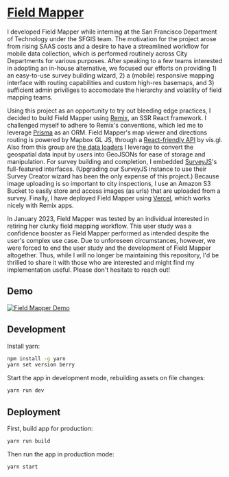 # [Field Mapper](https://fieldmapper.vercel.app/)

I developed Field Mapper while interning at the San Francisco Department of Technology under the SFGIS team. The motivation for the project arose from rising SAAS costs and a desire to have a streamlined workflow for mobile data collection, which is performed routinely across City Departments for various purposes. After speaking to a few teams interested in adopting an in-house alternative, we focused our efforts on providing 1) an easy-to-use survey building wizard, 2) a (mobile) responsive mapping interface with routing capabilities and custom high-res basemaps, and 3) sufficient admin priviliges to accomodate the hierarchy and volatility of field mapping teams.

Using this project as an opportunity to try out bleeding edge practices, I decided to build Field Mapper using [Remix](https://remix.run/docs/en/1.16.0), an SSR React framework. I challenged myself to adhere to Remix's conventions, which led me to leverage [Prisma](https://www.prisma.io/docs) as an ORM. Field Mapper's map viewer and directions routing is powered by Mapbox GL JS, through a [React-friendly API](https://visgl.github.io/react-map-gl/) by vis.gl. Also from this group are [the data loaders](https://loaders.gl/docs/specifications/category-gis) I leverage to convert the geospatial data input by users into GeoJSONs for ease of storage and manipulation. For survey building and completion, I embedded [SurveyJS](https://surveyjs.io/dashboard?gad=1)'s full-featured interfaces. (Upgrading our SurveyJS instance to use their Survey Creator wizard has been the only expense of this project.) Because image uploading is so important to city inspections, I use an Amazon S3 Bucket to easily store and access images (as urls) that are uploaded from a survey. Finally, I have deployed Field Mapper using [Vercel](https://vercel.com/), which works nicely with Remix apps.

In January 2023, Field Mapper was tested by an individual interested in retiring her clunky field mapping workflow. This user study was a confidence booster as Field Mapper  performed as intended despite the user's complex use case. Due to unforeseen circumstances, however, we were forced to end the user study and the development of Field Mapper altogether. Thus, while I will no longer be maintaining this repository, I'd be thrilled to share it with those who are interested and might find my implementation useful. Please don't hesitate to reach out!

## Demo

[![Field Mapper Demo](https://cdn.loom.com/sessions/thumbnails/bcee14de4c40458dad56f4d813dbbb0e-with-play.gif)](https://www.loom.com/share/bcee14de4c40458dad56f4d813dbbb0e "Field Mapper Demo")

## Development

Install yarn:

```sh
npm install -g yarn
yarn set version berry
```

Start the app in development mode, rebuilding assets on file changes:

```sh
yarn run dev
```

## Deployment

First, build app for production:

```sh
yarn run build
```

Then run the app in production mode:

```sh
yarn start
```
